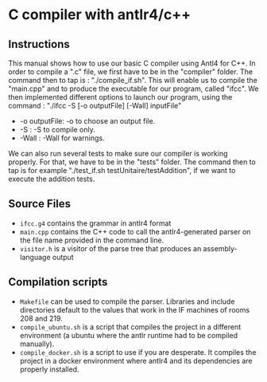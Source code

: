 # C compiler with antlr4/c++

## Instructions

This manual shows how to use our basic C compiler using Antl4 for C++.
In order to compile a ".c" file, we first have to be in the "compiler" folder. The command then to tap is : "./compile_if.sh". This will enable us to compile the "main.cpp" and to produce the executable for our program, called "ifcc". We then implemented different options to launch our program, using the command : "./ifcc -S [-o outputFile] [-Wall]  inputFile"
   * -o outputFile:   -o to choose an output file.
   * -S           :   -S to compile only. 
   * -Wall        :   -Wall for warnings.

We can also run several tests to make sure our compiler is working properly. For that, we have to be in the "tests" folder. The command then to tap is for example "./test_if.sh testUnitaire/testAddition", if we want to execute the addition tests.


## Source Files

* `ifcc.g4` contains the grammar in antlr4 format
* `main.cpp` contains the C++ code to call the antlr4-generated parser on the  file name provided in the command line.
* `visitor.h` is a visitor of the parse tree that produces an assembly-language output

## Compilation scripts

* `Makefile` can be used to compile the parser. Libraries and include directories default to the values that work in the IF machines of rooms 208 and 219.
* `compile_ubuntu.sh` is a script that compiles the project in a different environment (a ubuntu where the antlr runtime had to be compiled manually).
* `compile_docker.sh` is a script to use if you are desperate. It compiles the project in a docker environment where antlr4 and its dependencies are properly installed.

